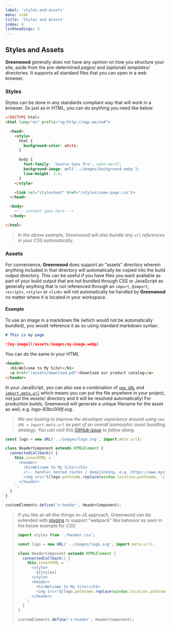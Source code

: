 ```yaml
---
label: 'styles-and-assets'
menu: side
title: 'Styles and Assets'
index: 6
linkheadings: 3
---
```


## Styles and Assets
**Greenwood** generally does not have any opinion on how you structure your site, aside from the pre-determined _pages/_ and (optional) _templates/_ directories.  It supports all standard files that you can open in a web browser.


### Styles
Styles can be done in any standards compliant way that will work in a browser.  So just as in HTML, you can do anything you need like below:

```html
<!DOCTYPE html>
<html lang="en" prefix="og:http://ogp.me/ns#">

  <head>
    <style>
      html {
        background-color: white;
      }

      body {
        font-family: 'Source Sans Pro', sans-serif;
        background-image: url('../images/background.webp');
        line-height: 1.4;
      }
    </style>

    <link rel="stylesheet" href="/styles/some-page.css"/>
  </head>

  <body>
    <!-- content goes here -->
  </body>

</html>
```

> _In the above example, Greenwood will also bundle any `url` references in your CSS automatically._

### Assets

For convenience, **Greenwood** does support an "assets" directory wherein anything included in that directory will automatically be copied into the build output directory.  This can be useful if you have files you want available as part of your build output that are not bundled through CSS or JavaScript as generally anything that is not referenced through an `import`, `@import`, `<script>`, `<style>` or `<link>` will not automatically be handled by **Greenwood** no matter where it is located in your workspace.

#### Example

To use an image in a markdown file (which would not be automatically bundled), you would reference it as so using standard markdown syntax:

```md
# This is my page

![my-image](/assets/images/my-image.webp)
```

You can do the same in your HTML

```html
<header>
  <h1>Welcome to My Site!</h1>
  <a href="/assets/download.pdf">Download our product catalog</a>
</header>
```

In your JavaScript, you can also use a combination of [`new URL`](https://developer.mozilla.org/en-US/docs/Web/API/URL) and [`import.meta.url`](https://developer.mozilla.org/en-US/docs/Web/JavaScript/Reference/Operators/import.meta) which means you can put the file anywhere in your project, not just the _assets/_ directory and it will be resolved automatically!  For production builds, Greenwood will generate a unique filename for the asset as well, e.g. _logo-83bc009f.svg_.

> _We are looking to improve the developer experience around using `new URL` + `import.meta.url` as part of an overall isomorphic asset bundling strategy.  You can visit this [GitHub issue](https://github.com/ProjectEvergreen/greenwood/issues/1163) to follow along._

```js
const logo = new URL('../images/logo.svg', import.meta.url);

class HeaderComponent extends HTMLElement {
  connectedCallback() {
    this.innerHTML = `
      <header>
        <h1>Welcome to My Site!</h1>
        <!-- handles nested routes / deeplinking, e.g. https://www.mysite.com/some/page/ -->
        <img src="${logo.pathname.replace(window.location.pathname, '/')}" alt="Greenwood logo"/>
      </header>
    `;
  }
}

customElements.define('x-header', HeaderComponent);
```

> If you like an all-the-things-in-JS approach, Greenwood can be extended with [plugins](/plugins/) to support "webpack" like behavior as seen in the below example for CSS:
>
> ```javascript
> import styles from './header.css';
> 
> const logo = new URL('../images/logo.svg', import.meta.url);
>
> class HeaderComponent extends HTMLElement {
>   connectedCallback() {
>     this.innerHTML = `
>       <style>
>         ${styles}
>       <style>
>       <header>
>         <h1>Welcome to My Site!</h1>
>         <img src="${logo.pathname.replace(window.location.pathname, '/')}" alt="Greenwood logo"/>
>       </header>
>    `;
>   }
> }
>
> customElements.define('x-header', HeaderComponent);
> ```